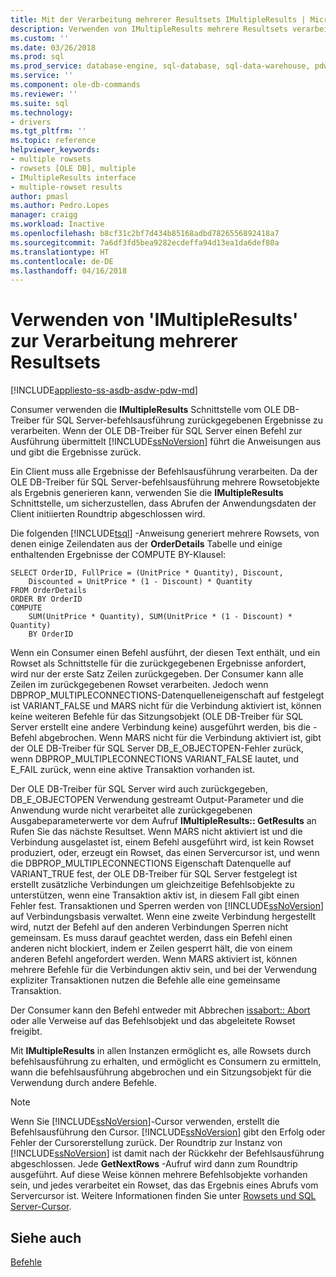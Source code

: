 ```yaml
---
title: Mit der Verarbeitung mehrerer Resultsets IMultipleResults | Microsoft Docs
description: Verwenden von IMultipleResults mehrere Resultsets verarbeiten
ms.custom: ''
ms.date: 03/26/2018
ms.prod: sql
ms.prod_service: database-engine, sql-database, sql-data-warehouse, pdw
ms.service: ''
ms.component: ole-db-commands
ms.reviewer: ''
ms.suite: sql
ms.technology:
- drivers
ms.tgt_pltfrm: ''
ms.topic: reference
helpviewer_keywords:
- multiple rowsets
- rowsets [OLE DB], multiple
- IMultipleResults interface
- multiple-rowset results
author: pmasl
ms.author: Pedro.Lopes
manager: craigg
ms.workload: Inactive
ms.openlocfilehash: b8cf31c2bf7d434b85168adbd7826556892418a7
ms.sourcegitcommit: 7a6df3fd5bea9282ecdeffa94d13ea1da6def80a
ms.translationtype: HT
ms.contentlocale: de-DE
ms.lasthandoff: 04/16/2018
---
```

# <a name="using-imultipleresults-to-process-multiple-result-sets"></a>Verwenden von 'IMultipleResults' zur Verarbeitung mehrerer Resultsets
[!INCLUDE[appliesto-ss-asdb-asdw-pdw-md](../../../includes/appliesto-ss-asdb-asdw-pdw-md.md)]

  Consumer verwenden die **IMultipleResults** Schnittstelle vom OLE DB-Treiber für SQL Server-befehlsausführung zurückgegebenen Ergebnisse zu verarbeiten. Wenn der OLE DB-Treiber für SQL Server einen Befehl zur Ausführung übermittelt [!INCLUDE[ssNoVersion](../../../includes/ssnoversion-md.md)] führt die Anweisungen aus und gibt die Ergebnisse zurück.  
  
 Ein Client muss alle Ergebnisse der Befehlsausführung verarbeiten. Da der OLE DB-Treiber für SQL Server-befehlsausführung mehrere Rowsetobjekte als Ergebnis generieren kann, verwenden Sie die **IMultipleResults** Schnittstelle, um sicherzustellen, dass Abrufen der Anwendungsdaten der Client initiierten Roundtrip abgeschlossen wird.  
  
 Die folgenden [!INCLUDE[tsql](../../../includes/tsql-md.md)] -Anweisung generiert mehrere Rowsets, von denen einige Zeilendaten aus der **OrderDetails** Tabelle und einige enthaltenden Ergebnisse der COMPUTE BY-Klausel:  
  
```  
SELECT OrderID, FullPrice = (UnitPrice * Quantity), Discount,  
    Discounted = UnitPrice * (1 - Discount) * Quantity  
FROM OrderDetails  
ORDER BY OrderID  
COMPUTE  
    SUM(UnitPrice * Quantity), SUM(UnitPrice * (1 - Discount) * Quantity)  
    BY OrderID  
```  
  
 Wenn ein Consumer einen Befehl ausführt, der diesen Text enthält, und ein Rowset als Schnittstelle für die zurückgegebenen Ergebnisse anfordert, wird nur der erste Satz Zeilen zurückgegeben. Der Consumer kann alle Zeilen im zurückgegebenen Rowset verarbeiten. Jedoch wenn DBPROP_MULTIPLECONNECTIONS-Datenquelleneigenschaft auf festgelegt ist VARIANT_FALSE und MARS nicht für die Verbindung aktiviert ist, können keine weiteren Befehle für das Sitzungsobjekt (OLE DB-Treiber für SQL Server erstellt eine andere Verbindung keine) ausgeführt werden, bis die -Befehl abgebrochen. Wenn MARS nicht für die Verbindung aktiviert ist, gibt der OLE DB-Treiber für SQL Server DB_E_OBJECTOPEN-Fehler zurück, wenn DBPROP_MULTIPLECONNECTIONS VARIANT_FALSE lautet, und E_FAIL zurück, wenn eine aktive Transaktion vorhanden ist.  
  
 Der OLE DB-Treiber für SQL Server wird auch zurückgegeben, DB_E_OBJECTOPEN Verwendung gestreamt Output-Parameter und die Anwendung wurde nicht verarbeitet alle zurückgegebenen Ausgabeparameterwerte vor dem Aufruf **IMultipleResults:: GetResults** an Rufen Sie das nächste Resultset. Wenn MARS nicht aktiviert ist und die Verbindung ausgelastet ist, einem Befehl ausgeführt wird, ist kein Rowset produziert, oder, erzeugt ein Rowset, das einen Servercursor ist, und wenn die DBPROP_MULTIPLECONNECTIONS Eigenschaft Datenquelle auf VARIANT_TRUE fest, der OLE DB-Treiber für SQL Server festgelegt ist erstellt zusätzliche Verbindungen um gleichzeitige Befehlsobjekte zu unterstützen, wenn eine Transaktion aktiv ist, in diesem Fall gibt einen Fehler fest. Transaktionen und Sperren werden von [!INCLUDE[ssNoVersion](../../../includes/ssnoversion-md.md)] auf Verbindungsbasis verwaltet. Wenn eine zweite Verbindung hergestellt wird, nutzt der Befehl auf den anderen Verbindungen Sperren nicht gemeinsam. Es muss darauf geachtet werden, dass ein Befehl einen anderen nicht blockiert, indem er Zeilen gesperrt hält, die von einem anderen Befehl angefordert werden. Wenn MARS aktiviert ist, können mehrere Befehle für die Verbindungen aktiv sein, und bei der Verwendung expliziter Transaktionen nutzen die Befehle alle eine gemeinsame Transaktion.  
  
 Der Consumer kann den Befehl entweder mit Abbrechen [issabort:: Abort](../../oledb/ole-db-interfaces/issabort-abort-ole-db.md) oder alle Verweise auf das Befehlsobjekt und das abgeleitete Rowset freigibt.  
  
 Mit **IMultipleResults** in allen Instanzen ermöglicht es, alle Rowsets durch befehlsausführung zu erhalten, und ermöglicht es Consumern zu ermitteln, wann die befehlsausführung abgebrochen und ein Sitzungsobjekt für die Verwendung durch andere Befehle.  
  
> [!NOTE]  
>  Wenn Sie [!INCLUDE[ssNoVersion](../../../includes/ssnoversion-md.md)]-Cursor verwenden, erstellt die Befehlsausführung den Cursor. [!INCLUDE[ssNoVersion](../../../includes/ssnoversion-md.md)] gibt den Erfolg oder Fehler der Cursorerstellung zurück. Der Roundtrip zur Instanz von [!INCLUDE[ssNoVersion](../../../includes/ssnoversion-md.md)] ist damit nach der Rückkehr der Befehlsausführung abgeschlossen. Jede **GetNextRows** -Aufruf wird dann zum Roundtrip ausgeführt. Auf diese Weise können mehrere Befehlsobjekte vorhanden sein, und jedes verarbeitet ein Rowset, das das Ergebnis eines Abrufs vom Servercursor ist. Weitere Informationen finden Sie unter [Rowsets und SQL Server-Cursor](../../oledb/ole-db-rowsets/rowsets-and-sql-server-cursors.md).  
  
## <a name="see-also"></a>Siehe auch  
 [Befehle](../../oledb/ole-db-commands/commands.md)  
  
  
